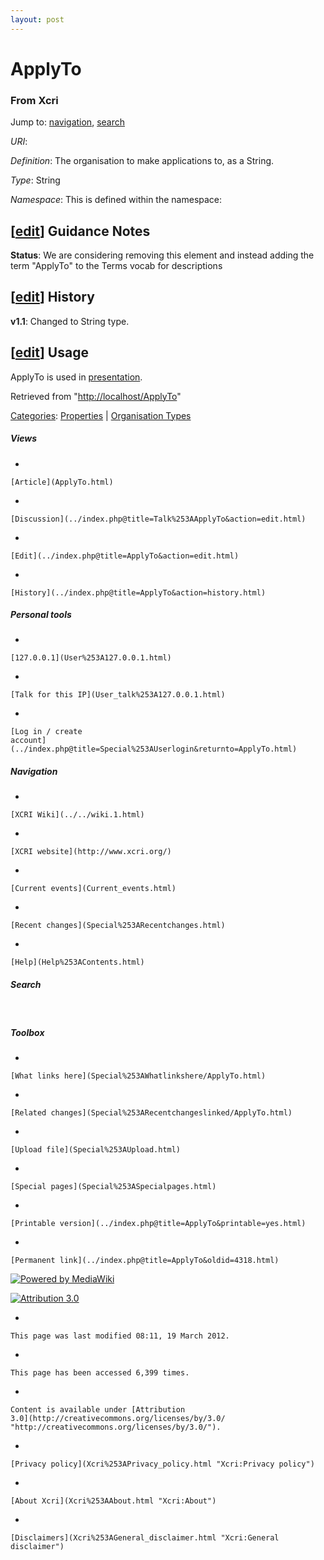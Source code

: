 ```yaml
---
layout: post
---
```








ApplyTo 
=======













### From Xcri 







Jump to: [navigation](ApplyTo.html#column-one),
[search](ApplyTo.html#searchInput)



*URI*: 

*Definition*: The organisation to make applications to, as a String.

*Type*: String

*Namespace*: This is defined within the namespace:



\[[edit](../index.php@title=ApplyTo&action=edit&section=1.html "Edit section: Guidance Notes")\] Guidance Notes
---------------------------------------------------------------------------------------------------------------------------------------------------------------------------------

**Status**: We are considering removing this element and instead adding
the term "ApplyTo" to the Terms vocab for descriptions


\[[edit](../index.php@title=ApplyTo&action=edit&section=2.html "Edit section: History")\] History
-------------------------------------------------------------------------------------------------------------------------------------------------------------------

**v1.1**: Changed to String type.


\[[edit](../index.php@title=ApplyTo&action=edit&section=3.html "Edit section: Usage")\] Usage
---------------------------------------------------------------------------------------------------------------------------------------------------------------

ApplyTo is used in [presentation](Presentation.html "Presentation").



Retrieved from "[http://localhost/ApplyTo](ApplyTo.html)"





[Categories](Special%253ACategories.html "Special:Categories"): [Properties](Category%253AProperties.html "Category:Properties")
| [Organisation
Types](Category%253AOrganisation_Types.html "Category:Organisation Types")

















##### Views



-   

    

    [Article](ApplyTo.html)
-   

    

    [Discussion](../index.php@title=Talk%253AApplyTo&action=edit.html)
-   

    

    [Edit](../index.php@title=ApplyTo&action=edit.html)
-   

    

    [History](../index.php@title=ApplyTo&action=history.html)







##### Personal tools



-   

    

    [127.0.0.1](User%253A127.0.0.1.html)
-   

    

    [Talk for this IP](User_talk%253A127.0.0.1.html)
-   

    

    [Log in / create
    account](../index.php@title=Special%253AUserlogin&returnto=ApplyTo.html)











[](../../wiki.1.html "XCRI Wiki")





##### Navigation



-   

    

    [XCRI Wiki](../../wiki.1.html)
-   

    

    [XCRI website](http://www.xcri.org/)
-   

    

    [Current events](Current_events.html)
-   

    

    [Recent changes](Special%253ARecentchanges.html)
-   

    

    [Help](Help%253AContents.html)







##### Search





 









##### Toolbox



-   

    

    [What links here](Special%253AWhatlinkshere/ApplyTo.html)
-   

    

    [Related changes](Special%253ARecentchangeslinked/ApplyTo.html)
-   

    

    [Upload file](Special%253AUpload.html)
-   

    

    [Special pages](Special%253ASpecialpages.html)
-   

    

    [Printable version](../index.php@title=ApplyTo&printable=yes.html)
-   

    

    [Permanent link](../index.php@title=ApplyTo&oldid=4318.html)















[![Powered by
MediaWiki](../skins/common/images/poweredby_mediawiki_88x31.png)](http://www.mediawiki.org/)





[![Attribution 3.0
](http://i.creativecommons.org/l/by/3.0/88x31.png)](http://creativecommons.org/licenses/by/3.0/)



-   

    

    This page was last modified 08:11, 19 March 2012.
-   

    

    This page has been accessed 6,399 times.
-   

    

    Content is available under [Attribution
    3.0](http://creativecommons.org/licenses/by/3.0/ "http://creativecommons.org/licenses/by/3.0/").
-   

    

    [Privacy policy](Xcri%253APrivacy_policy.html "Xcri:Privacy policy")
-   

    

    [About Xcri](Xcri%253AAbout.html "Xcri:About")
-   

    

    [Disclaimers](Xcri%253AGeneral_disclaimer.html "Xcri:General disclaimer")




